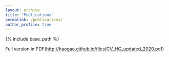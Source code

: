 ```yaml
---
layout: archive
title: "Publications"
permalink: /publications/
author_profile: true
---
```


{% include base_path %}

Full version in PDF(http://haogao.github.io/files/CV_HG_updated_2020.pdf)
